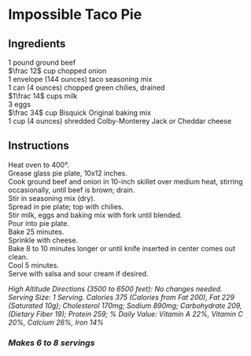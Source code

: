 # Impossible Taco Pie

## Ingredients
$1$ pound ground beef  
$\frac 12$ cup chopped onion  
$1$ envelope (144 ounces) taco seasoning mix  
$1$ can (4 ounces) chopped green chilies, drained  
$1\frac 14$ cups milk  
$3$ eggs  
$\frac 34$ cup Bisquick Original baking mix  
$1$ cup (4 ounces) shredded Colby-Monterey Jack or Cheddar cheese  

## Instructions
Heat oven to 400&deg;.  
Grease glass pie plate, 10x12 inches.  
Cook ground beef and onion in 10-inch skillet over medium heat, stirring occasionally, until beef is brown; drain.  
Stir in seasoning mix (dry).  
Spread in pie plate; top with chilies.  
Stir milk, eggs and baking mix with fork until blended.  
Pour into pie plate.  
Bake 25 minutes.  
Sprinkle with cheese.  
Bake 8 to 10 minutes longer or until knife inserted in center comes out clean.  
Cool 5 minutes.  
Serve with salsa and sour cream if desired.  

*High Altitude Directions (3500 to 6500 feet): No changes needed.*  
*Serving Size: 1 Serving. Calories 375 (Calories from Fat 200), Fat 229 (Saturated 10g); Cholesterol 170mg; Sodium 890mg; Carbohydrate 209, (Dietary Fiber 19); Protein 259; % Daily Value: Vitamin A 22%, Vitamin C 20%, Calcium 26%, Iron 14%*  

### *Makes 6 to 8 servings*